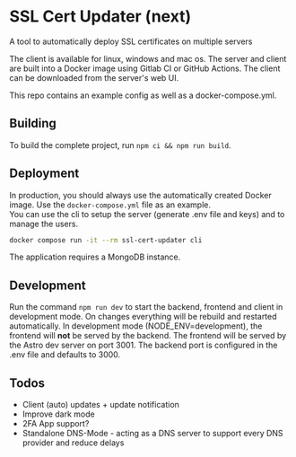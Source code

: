 # SSL Cert Updater (next)

A tool to automatically deploy SSL certificates on multiple servers

The client is available for linux, windows and mac os. The server and client are built into a Docker image using Gitlab CI or GitHub Actions. The client can be downloaded from the server's web UI.

This repo contains an example config as well as a docker-compose.yml.

## Building

To build the complete project, run `npm ci && npm run build`.

## Deployment

In production, you should always use the automatically created Docker image. Use the `docker-compose.yml` file as an example.  
You can use the cli to setup the server (generate .env file and keys) and to manage the users.

```bash
docker compose run -it --rm ssl-cert-updater cli
```

The application requires a MongoDB instance.

## Development

Run the command `npm run dev` to start the backend, frontend and client in development mode.
On changes everything will be rebuild and restarted automatically.
In development mode (NODE_ENV=development), the frontend will **not** be served by the backend.
The frontend will be served by the Astro dev server on port 3001.
The backend port is configured in the .env file and defaults to 3000.

## Todos

-   Client (auto) updates + update notification
-   Improve dark mode
-   2FA App support?
-   Standalone DNS-Mode - acting as a DNS server to support every DNS provider and reduce delays

